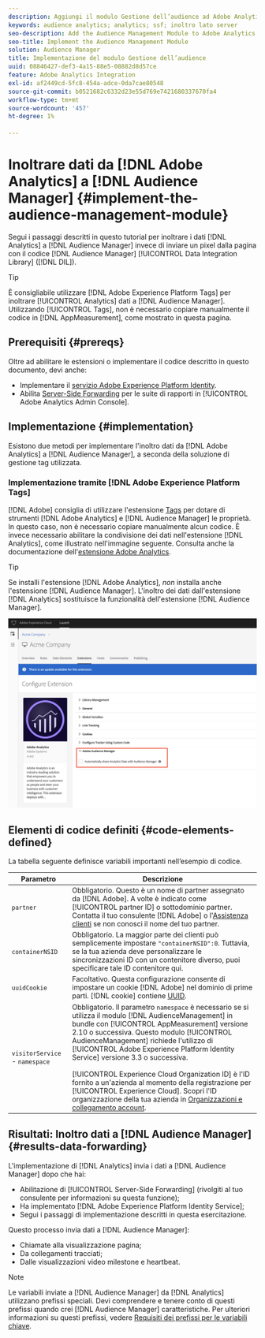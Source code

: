 ```yaml
---
description: Aggiungi il modulo Gestione dell’audience ad Adobe Analytics AppMeasurement per inoltrare i dati di Analytics ad Audience Manager invece di far inviare un pixel dalla pagina dal codice di Audience Manager Data Integration Library (DIL).
keywords: audience analytics; analytics; ssf; inoltro lato server
seo-description: Add the Audience Management Module to Adobe Analytics AppMeasurement to forward Analytics data to Audience Manager instead of having the Audience Manager Data Integration Library (DIL) code send a pixel from the page.
seo-title: Implement the Audience Management Module
solution: Audience Manager
title: Implementazione del modulo Gestione dell’audience
uuid: 08846427-def3-4a15-88e5-08882d8d57ce
feature: Adobe Analytics Integration
exl-id: af2449cd-5fc8-454a-adce-0da7cae80548
source-git-commit: b0521682c6332d23e55d769e7421680337670fa4
workflow-type: tm+mt
source-wordcount: '457'
ht-degree: 1%

---
```


# Inoltrare dati da [!DNL Adobe Analytics] a [!DNL Audience Manager] {#implement-the-audience-management-module}

Segui i passaggi descritti in questo tutorial per inoltrare i dati [!DNL Analytics] a [!DNL Audience Manager] invece di inviare un pixel dalla pagina con il codice [!DNL Audience Manager] [!UICONTROL Data Integration Library] ([!DNL DIL]).

>[!TIP]
>
>È consigliabile utilizzare [!DNL Adobe Experience Platform Tags] per inoltrare [!UICONTROL Analytics] dati a [!DNL Audience Manager]. Utilizzando [!UICONTROL Tags], non è necessario copiare manualmente il codice in [!DNL AppMeasurement], come mostrato in questa pagina.

## Prerequisiti {#prereqs}

Oltre ad abilitare le estensioni o implementare il codice descritto in questo documento, devi anche:

* Implementare il [servizio Adobe Experience Platform Identity](https://experienceleague.adobe.com/docs/id-service/using/home.html).
* Abilita [Server-Side Forwarding](https://experienceleague.adobe.com/docs/analytics/admin/admin-tools/server-side-forwarding/ssf.html) per le suite di rapporti in [!UICONTROL Adobe Analytics Admin Console].

## Implementazione {#implementation}

Esistono due metodi per implementare l&#39;inoltro dati da [!DNL Adobe Analytics] a [!DNL Audience Manager], a seconda della soluzione di gestione tag utilizzata.

### Implementazione tramite [!DNL Adobe Experience Platform Tags]

[!DNL Adobe] consiglia di utilizzare l&#39;estensione [Tags](https://experienceleague.adobe.com/docs/experience-platform/tags/home.html?lang=en) per dotare di strumenti [!DNL Adobe Analytics] e [!DNL Audience Manager] le proprietà. In questo caso, non è necessario copiare manualmente alcun codice. È invece necessario abilitare la condivisione dei dati nell&#39;estensione [!DNL Analytics], come illustrato nell&#39;immagine seguente. Consulta anche la documentazione dell&#39;[estensione Adobe Analytics](https://experienceleague.adobe.com/docs/experience-platform/tags/extensions/adobe/analytics/overview.html#adobe-audience-manager).

>[!TIP]
>
>Se installi l&#39;estensione [!DNL Adobe Analytics], *non* installa anche l&#39;estensione [!DNL Audience Manager]. L&#39;inoltro dei dati dall&#39;estensione [!DNL Analytics] sostituisce la funzionalità dell&#39;estensione [!DNL Audience Manager].

![Come abilitare la condivisione dei dati dall&#39;estensione Adobe Analytics ad Audience Manager](/help/using/integration/assets/analytics-to-aam.png)

## Elementi di codice definiti {#code-elements-defined}

La tabella seguente definisce variabili importanti nell’esempio di codice.

| Parametro | Descrizione |
|--- |--- |
| `partner` | Obbligatorio. Questo è un nome di partner assegnato da [!DNL Adobe]. A volte è indicato come [!UICONTROL partner ID] o sottodominio partner.  Contatta il tuo consulente [!DNL Adobe] o l&#39;[Assistenza clienti](https://helpx.adobe.com/it/marketing-cloud/contact-support.html) se non conosci il nome del tuo partner. |
| `containerNSID` | Obbligatorio. La maggior parte dei clienti può semplicemente impostare `"containerNSID":0`. Tuttavia, se la tua azienda deve personalizzare le sincronizzazioni ID con un contenitore diverso, puoi specificare tale ID contenitore qui. |
| `uuidCookie` | Facoltativo. Questa configurazione consente di impostare un cookie [!DNL Adobe] nel dominio di prime parti. [!DNL cookie] contiene [UUID](../../reference/ids-in-aam.md). |
| `visitorService` - `namespace` | Obbligatorio. Il parametro `namespace` è necessario se si utilizza il modulo [!DNL AudienceManagement] in bundle con [!UICONTROL AppMeasurement] versione 2.10 o successiva. Questo modulo [!UICONTROL AudienceManagement] richiede l&#39;utilizzo di [!UICONTROL Adobe Experience Platform Identity Service] versione 3.3 o successiva. <br><br>[!UICONTROL Experience Cloud Organization ID] è l&#39;ID fornito a un&#39;azienda al momento della registrazione per [!UICONTROL Experience Cloud]. Scopri l&#39;ID organizzazione della tua azienda in [Organizzazioni e collegamento account](https://experienceleague.adobe.com/docs/core-services/interface/manage-users-and-products/organizations.html). |

## Risultati: Inoltro dati a [!DNL Audience Manager] {#results-data-forwarding}

L&#39;implementazione di [!DNL Analytics] invia i dati a [!DNL Audience Manager] dopo che hai:

* Abilitazione di [!UICONTROL Server-Side Forwarding] (rivolgiti al tuo consulente per informazioni su questa funzione);
* Ha implementato [!DNL Adobe Experience Platform Identity Service];
* Segui i passaggi di implementazione descritti in questa esercitazione.

Questo processo invia dati a [!DNL Audience Manager]:

* Chiamate alla visualizzazione pagina;
* Da collegamenti tracciati;
* Dalle visualizzazioni video milestone e heartbeat.

>[!NOTE]
>
>Le variabili inviate a [!DNL Audience Manager] da [!DNL Analytics] utilizzano prefissi speciali. Devi comprendere e tenere conto di questi prefissi quando crei [!DNL Audience Manager] caratteristiche. Per ulteriori informazioni su questi prefissi, vedere [Requisiti dei prefissi per le variabili chiave](../../features/traits/trait-variable-prefixes.md).
